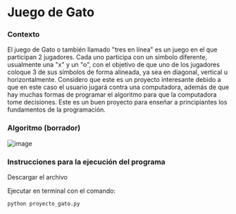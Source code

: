 # **Juego de Gato**
### Contexto
El juego de Gato o también llamado "tres en línea" es un juego en el que participan 2 jugadores. Cada uno participa con un símbolo diferente, usualmente una "x" y un "o", con el objetivo de que uno de los jugadores coloque 3 de sus símbolos de forma alineada, ya sea en diagonal, vertical u horizontalmente.
Considero que este es un proyecto interesante debido a que en este caso el usuario jugará contra una computadora, además de que hay muchas formas de programar el algoritmo para que la computadora tome decisiones. Este es un buen proyecto para enseñar a principiantes los fundamentos de la programación.

### Algoritmo (borrador)
![image](https://user-images.githubusercontent.com/111411033/185513282-24493078-9c65-4e67-b35d-50245e9c3fcb.png)

### Instrucciones para la ejecución del programa
Descargar el archivo

Ejecutar en terminal con el comando:
    
    python proyecto_gato.py
    
